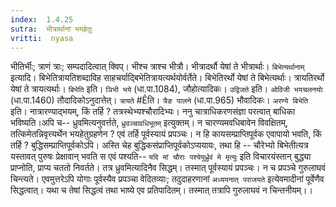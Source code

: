 ```yaml
---
index:  1.4.25
sutra:  भीत्रार्थानां भयहेतुः
vritti:  nyasa
---
```


भीतिर्भीः; त्राणं त्राः; सम्पदादित्वात् क्विप्। भीश्च त्राश्च भीत्रौ। भीत्रादर्थौ येषां ते भीत्रार्थाः। `बिभेत्यर्थानाम्` इत्यादि। बिभेतित्रायतिशब्दाविह साहचर्याद्बिभेतित्रायत्यर्थयोर्वर्तेते। बिभेतिरर्थो येषां ते बिभेत्यर्थाः। त्रायतिरर्थो येषां ते त्रायत्यर्थाः। `बिभेति` इति। `ञिभी भये` (धा.पा.1084), जौहोत्यादिकः। `उद्विजते` इति। `ओविजी भयचलनयोः` (धा.पा.1460) तौदादिकोऽनुदात्तेत्। `त्रायते` #Êति। `त्रैङ पालने` (धा.पा.965) भौवादिकः।
`अरण्ये बिभेति` इति। नात्रारण्याद्भयम्, किं तर्हि ? तत्रस्थेभ्यश्चौरादिभ्यः। ननु चात्राधिकरणसंज्ञा परत्वात् बाधिका भविष्यति।अपि च-- ध्रुवमित्यनुवर्त्तते, `ध्रुवञ्चावधिभूतम्` इत्युक्तम्। न चारण्यमवधिबावेन विवक्षितम्, तत्किमेतन्निवृत्त्यर्थेन भयहेतुग्रहणेन ? एवं तर्हि पूर्वस्यायं प्रपञ्चः। न हि कायसम्प्राप्तिपूर्वक एवापायो भवति, किं तर्हि ? बुद्धिसम्प्राप्तिपूर्वकोऽपि। अस्ति चेह बुद्धिकसंप्राप्तिपूर्वकोऽप्ययायः, तथा हि -- चौरेभ्यो बिभेतीत्यत्र यस्तावत् पुरुषः प्रेक्षावान् भवति स एवं पश्यति-- `यदि मां चौराः पश्येयुर्ध्रुवं मे मृत्युः` इति विचारयंस्तान् बुद्ध्या प्राप्नोति, प्राप्य चततो निवर्तते। तत्र ध्रुवमित्यादिनैव सिद्धम्। तस्मात् पूर्वस्यायं प्रपञ्चः। न च प्रपञ्चे गुरुलाघवं चिन्त्यते। एवमुत्तरेऽपि योगाः पूर्वस्यैव प्रपञ्चा वेदितव्याः; तदुदाहरणानां `अध्ययनात् पराजयते` इत्येवमादीनां पूर्वेणैव सिद्धत्वात्। यथा च तेषां सिद्धत्वं तथा भाष्ये एव प्रतिपादितम्। तस्मात् तत्रापि गुरुलाघवं न चिन्तनीयम्।।

